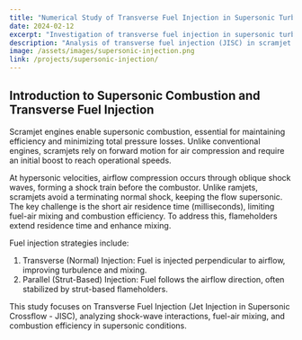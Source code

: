 ```yaml
---
title: "Numerical Study of Transverse Fuel Injection in Supersonic Turbulent Crossflow and Sonic Line Angle Analysis"
date: 2024-02-12
excerpt: "Investigation of transverse fuel injection in supersonic turbulent crossflow and its impact on shock structures and mixing."
description: "Analysis of transverse fuel injection (JISC) in scramjet combustors, focusing on shock interactions, fuel-air mixing, and sonic line behavior."
image: /assets/images/supersonic-injection.png
link: /projects/supersonic-injection/
---
```


## Introduction to Supersonic Combustion and Transverse Fuel Injection  

Scramjet engines enable supersonic combustion, essential for maintaining efficiency and minimizing total pressure losses. Unlike conventional engines, scramjets rely on forward motion for air compression and require an initial boost to reach operational speeds.  

At hypersonic velocities, airflow compression occurs through oblique shock waves, forming a shock train before the combustor. Unlike ramjets, scramjets avoid a terminating normal shock, keeping the flow supersonic. The key challenge is the short air residence time (milliseconds), limiting fuel-air mixing and combustion efficiency. To address this, flameholders extend residence time and enhance mixing.  

Fuel injection strategies include:  
1. Transverse (Normal) Injection: Fuel is injected perpendicular to airflow, improving turbulence and mixing.  
2. Parallel (Strut-Based) Injection: Fuel follows the airflow direction, often stabilized by strut-based flameholders.  

This study focuses on Transverse Fuel Injection (Jet Injection in Supersonic Crossflow - JISC), analyzing shock-wave interactions, fuel-air mixing, and combustion efficiency in supersonic conditions.  

